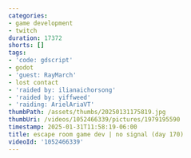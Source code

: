 ```yaml
---
categories:
- game development
- twitch
duration: 17372
shorts: []
tags:
- 'code: gdscript'
- godot
- 'guest: RayMarch'
- lost contact
- 'raided by: ilianaichorsong'
- 'raided by: yiffweed'
- 'raiding: ArielAriaVT'
thumbPath: /assets/thumbs/20250131175819.jpg
thumbUri: /videos/1052466339/pictures/1979195590
timestamp: 2025-01-31T11:58:19-06:00
title: escape room game dev | no signal (day 170)
videoId: '1052466339'
---
```

